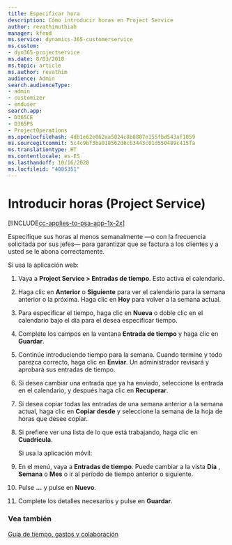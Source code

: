 ```yaml
---
title: Especificar hora
description: Cómo introducir horas en Project Service
author: revathimuthiah
manager: kfend
ms.service: dynamics-365-customerservice
ms.custom:
- dyn365-projectservice
ms.date: 8/03/2018
ms.topic: article
ms.author: revathim
audience: Admin
search.audienceType:
- admin
- customizer
- enduser
search.app:
- D365CE
- D365PS
- ProjectOperations
ms.openlocfilehash: 4db1e62e062aa5024c8b8807e155fbd543af1059
ms.sourcegitcommit: 5c4c9bf3ba018562d6cb3443c01d550489c415fa
ms.translationtype: HT
ms.contentlocale: es-ES
ms.lasthandoff: 10/16/2020
ms.locfileid: "4085351"
---
```

# <a name="enter-time-project-service"></a>Introducir horas (Project Service)

[!INCLUDE[cc-applies-to-psa-app-1x-2x](../includes/cc-applies-to-psa-app-1x-2x.md)]

Especifique sus horas al menos semanalmente —o con la frecuencia solicitada por sus jefes— para garantizar que se factura a los clientes y a usted se le abona correctamente.  
  
 Si usa la aplicación web:  
  
1. Vaya a **Project Service > Entradas de tiempo**. Esto activa el calendario.  
  
2. Haga clic en **Anterior** o **Siguiente** para ver el calendario para la semana anterior o la próxima. Haga clic en **Hoy** para volver a la semana actual.  
  
3. Para especificar el tiempo, haga clic en **Nueva** o doble clic en el calendario bajo el día para el desea especificar tiempo.  
  
4. Complete los campos en la ventana **Entrada de tiempo** y haga clic en **Guardar**.  
  
5. Continúe introduciendo tiempo para la semana. Cuando termine y todo parezca correcto, haga clic en **Enviar**. Un administrador revisará y aprobará sus entradas de tiempo.  
  
6. Si desea cambiar una entrada que ya ha enviado, seleccione la entrada en el calendario, y después haga clic en **Recuperar**.  
  
7. Si desea copiar todas las entradas de una semana anterior a la semana actual, haga clic en **Copiar desde** y seleccione la semana de la hoja de horas que desee copiar.  
  
8. Si prefiere ver una lista de lo que está trabajando, haga clic en **Cuadrícula**.  
  
   Si usa la aplicación móvil:  
  
9. En el menú, vaya a **Entradas de tiempo**.     Puede cambiar a la vista **Día** , **Semana** o **Mes** o ir al período de tiempo anterior o siguiente.  
  
10. Pulse **...** y pulse en **Nuevo**.  
  
11. Complete los detalles necesarios y pulse en **Guardar**.  
  
### <a name="see-also"></a>Vea también  
 [Guía de tiempo, gastos y colaboración](../psa/time-expense-collaboration-guide.md)
